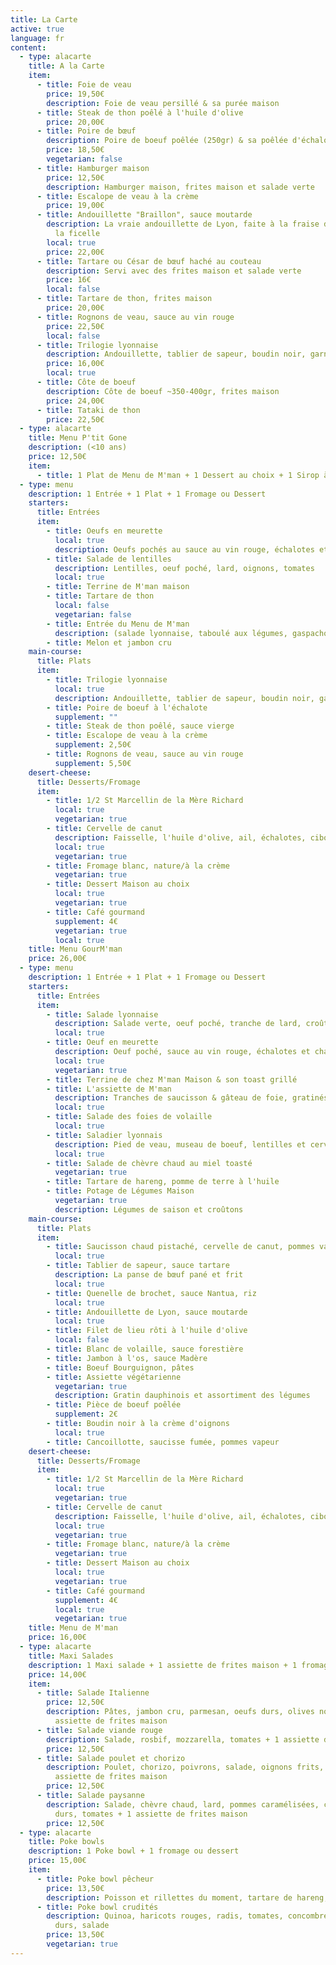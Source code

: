 ```yaml
---
title: La Carte
active: true
language: fr
content:
  - type: alacarte
    title: A la Carte
    item:
      - title: Foie de veau
        price: 19,50€
        description: Foie de veau persillé & sa purée maison
      - title: Steak de thon poêlé à l'huile d'olive
        price: 20,00€
      - title: Poire de bœuf
        description: Poire de boeuf poêlée (250gr) & sa poêlée d'échalotes
        price: 18,50€
        vegetarian: false
      - title: Hamburger maison
        price: 12,50€
        description: Hamburger maison, frites maison et salade verte
      - title: Escalope de veau à la crème
        price: 19,00€
      - title: Andouillette "Braillon", sauce moutarde
        description: La vraie andouillette de Lyon, faite à la fraise de veau et tirée à
          la ficelle
        local: true
        price: 22,00€
      - title: Tartare ou César de bœuf haché au couteau
        description: Servi avec des frites maison et salade verte
        price: 16€
        local: false
      - title: Tartare de thon, frites maison
        price: 20,00€
      - title: Rognons de veau, sauce au vin rouge
        price: 22,50€
        local: false
      - title: Trilogie lyonnaise
        description: Andouillette, tablier de sapeur, boudin noir, garniture
        price: 16,00€
        local: true
      - title: Côte de boeuf
        description: Côte de boeuf ~350-400gr, frites maison
        price: 24,00€
      - title: Tataki de thon
        price: 22,50€
  - type: alacarte
    title: Menu P'tit Gone
    description: (<10 ans)
    price: 12,50€
    item:
      - title: 1 Plat de Menu de M'man + 1 Dessert au choix + 1 Sirop à l'eau
  - type: menu
    description: 1 Entrée + 1 Plat + 1 Fromage ou Dessert
    starters:
      title: Entrées
      item:
        - title: Oeufs en meurette
          local: true
          description: Oeufs pochés au sauce au vin rouge, échalotes et champignons
        - title: Salade de lentilles
          description: Lentilles, oeuf poché, lard, oignons, tomates
          local: true
        - title: Terrine de M'man maison
        - title: Tartare de thon
          local: false
          vegetarian: false
        - title: Entrée du Menu de M'man
          description: (salade lyonnaise, taboulé aux légumes, gaspacho,..)
        - title: Melon et jambon cru
    main-course:
      title: Plats
      item:
        - title: Trilogie lyonnaise
          local: true
          description: Andouillette, tablier de sapeur, boudin noir, garniture
        - title: Poire de boeuf à l'échalote
          supplement: ""
        - title: Steak de thon poêlé, sauce vierge
        - title: Escalope de veau à la crème
          supplement: 2,50€
        - title: Rognons de veau, sauce au vin rouge
          supplement: 5,50€
    desert-cheese:
      title: Desserts/Fromage
      item:
        - title: 1/2 St Marcellin de la Mère Richard
          local: true
          vegetarian: true
        - title: Cervelle de canut
          description: Faisselle, l'huile d'olive, ail, échalotes, ciboulette
          local: true
          vegetarian: true
        - title: Fromage blanc, nature/à la crème
          vegetarian: true
        - title: Dessert Maison au choix
          local: true
          vegetarian: true
        - title: Café gourmand
          supplement: 4€
          vegetarian: true
          local: true
    title: Menu GourM'man
    price: 26,00€
  - type: menu
    description: 1 Entrée + 1 Plat + 1 Fromage ou Dessert
    starters:
      title: Entrées
      item:
        - title: Salade lyonnaise
          description: Salade verte, oeuf poché, tranche de lard, croûtons
          local: true
        - title: Oeuf en meurette
          description: Oeuf poché, sauce au vin rouge, échalotes et champignons
          local: true
          vegetarian: true
        - title: Terrine de chez M'man Maison & son toast grillé
        - title: L'assiette de M'man
          description: Tranches de saucisson & gâteau de foie, gratinés au four
          local: true
        - title: Salade des foies de volaille
          local: true
        - title: Saladier lyonnais
          description: Pied de veau, museau de boeuf, lentilles et cervelas
          local: true
        - title: Salade de chèvre chaud au miel toasté
          vegetarian: true
        - title: Tartare de hareng, pomme de terre à l'huile
        - title: Potage de Légumes Maison
          vegetarian: true
          description: Légumes de saison et croûtons
    main-course:
      title: Plats
      item:
        - title: Saucisson chaud pistaché, cervelle de canut, pommes vapeurs
          local: true
        - title: Tablier de sapeur, sauce tartare
          description: La panse de bœuf pané et frit
          local: true
        - title: Quenelle de brochet, sauce Nantua, riz
          local: true
        - title: Andouillette de Lyon, sauce moutarde
          local: true
        - title: Filet de lieu rôti à l'huile d'olive
          local: false
        - title: Blanc de volaille, sauce forestière
        - title: Jambon à l'os, sauce Madère
        - title: Boeuf Bourguignon, pâtes
        - title: Assiette végétarienne
          vegetarian: true
          description: Gratin dauphinois et assortiment des légumes
        - title: Pièce de boeuf poêlée
          supplement: 2€
        - title: Boudin noir à la crème d'oignons
          local: true
        - title: Cancoillotte, saucisse fumée, pommes vapeur
    desert-cheese:
      title: Desserts/Fromage
      item:
        - title: 1/2 St Marcellin de la Mère Richard
          local: true
          vegetarian: true
        - title: Cervelle de canut
          description: Faisselle, l'huile d'olive, ail, échalotes, ciboulette
          local: true
          vegetarian: true
        - title: Fromage blanc, nature/à la crème
          vegetarian: true
        - title: Dessert Maison au choix
          local: true
          vegetarian: true
        - title: Café gourmand
          supplement: 4€
          local: true
          vegetarian: true
    title: Menu de M'man
    price: 16,00€
  - type: alacarte
    title: Maxi Salades
    description: 1 Maxi salade + 1 assiette de frites maison + 1 fromage ou dessert
    price: 14,00€
    item:
      - title: Salade Italienne
        price: 12,50€
        description: Pâtes, jambon cru, parmesan, oeufs durs, olives noires, tomates + 1
          assiette de frites maison
      - title: Salade viande rouge
        description: Salade, rosbif, mozzarella, tomates + 1 assiette de frites maison
        price: 12,50€
      - title: Salade poulet et chorizo
        description: Poulet, chorizo, poivrons, salade, oignons frits, oeufs durs + 1
          assiette de frites maison
        price: 12,50€
      - title: Salade paysanne
        description: Salade, chèvre chaud, lard, pommes caramélisées, croûtons, oeufs
          durs, tomates + 1 assiette de frites maison
        price: 12,50€
  - type: alacarte
    title: Poke bowls
    description: 1 Poke bowl + 1 fromage ou dessert
    price: 15,00€
    item:
      - title: Poke bowl pêcheur
        price: 13,50€
        description: Poisson et rillettes du moment, tartare de hareng, tomates, citron, riz
      - title: Poke bowl crudités
        description: Quinoa, haricots rouges, radis, tomates, concombre, carottes, oeufs
          durs, salade
        price: 13,50€
        vegetarian: true
---
```

